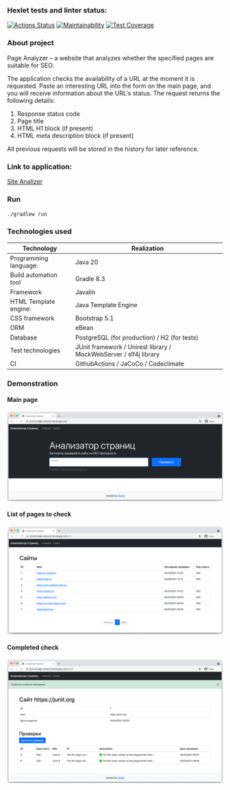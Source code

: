 ### Hexlet tests and linter status:
[![Actions Status](https://github.com/CyberXAndrew/java-project-72/workflows/hexlet-check/badge.svg)](https://github.com/CyberXAndrew/java-project-72/actions)
[![Maintainability](https://api.codeclimate.com/v1/badges/a8f9d81b86cd305b1b8d/maintainability)](https://codeclimate.com/github/CyberXAndrew/java-project-72/maintainability)
[![Test Coverage](https://api.codeclimate.com/v1/badges/a8f9d81b86cd305b1b8d/test_coverage)](https://codeclimate.com/github/CyberXAndrew/java-project-72/test_coverage)

### About project
Page Analyzer – a website that analyzes whether the specified pages are suitable for SEO.

The application checks the availability of a URL at the moment it is requested. 
Paste an interesting URL into the form on the main page, and you will receive information about the URL's status.
The request returns the following details:
1. Response status code
2. Page title 
2. HTML H1 block (if present)
3. HTML meta description block (if present)

All previous requests will be stored in the history for later reference.

### Link to application:
[Site Analizer](https://siteanalizerproject.onrender.com)

### Run
```
./gradlew run
```

### Technologies used
| Technology                  | Realization                                                       |
|-----------------------|-------------------------------------------------------------------|
| Programming language: | Java 20                                                           |
| Build automation tool | Gradle 8.3                                                        |
| Framework             | Javalin                                                           |
| HTML Template engine: | Java Template Engine                                              |
| CSS framework         | Bootstrap 5.1                                                     |
| ORM                   | eBean                                                             |
| Database              | PostgreSQL (for production) / H2 (for tests)                      |
| Test technologies     | JUnit framework / Unirest library / MockWebServer / slf4j library |
| CI                    | GithubActions / JaCoCo / Codeclimate                              |

### Demonstration
#### Main page

![Main page](https://github.com/CyberXAndrew/java-project-72/blob/main/previewscreenshots/01.png)

#### List of pages to check

![List of pages to check](https://github.com/CyberXAndrew/java-project-72/blob/main/previewscreenshots/02.png)

#### Completed check

![Completed check](https://github.com/CyberXAndrew/java-project-72/blob/main/previewscreenshots/03.png)
